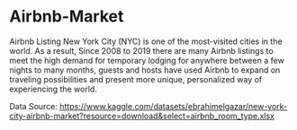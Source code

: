# Airbnb-Market
Airbnb Listing
New York City (NYC) is one of the most-visited cities in the world. As a result, Since 2008 to 2019 there are many Airbnb listings to meet the high demand for temporary lodging for anywhere between a few nights to many months, guests and hosts have used Airbnb to expand on traveling possibilities and present more unique, personalized way of experiencing the world.

Data Source: https://www.kaggle.com/datasets/ebrahimelgazar/new-york-city-airbnb-market?resource=download&select=airbnb_room_type.xlsx 
